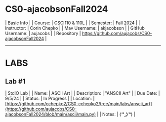 # CS0-ajacobsonFall2024

| Basic Info |
| Course: | CSCI110 & 110L |
| Semester: | Fall 2024 |
| Instructor: | Corin Chepko |
| Mav Username: | akjacobson |
| GitHub Username: | aujacobs |
| Repository | https://github.com/aujacobs/CS0-ajacobsonFall2024 |

_______________________________________________________________________________________________________________

# LABS

## Lab #1
| StdIO Lab |
| Name: | ASCII Art |
| Description: | "ANSCII Art" |
| Due Date: | 9/5/24 |
| Status: | In Progress |
| Location: | [https://github.com/cchepko2/CS0-cchepko2/tree/main/labs/anscii_art](https://github.com/aujacobs/CS0-ajacobsonFall2024/blob/main/ascii/main.py) |
| Notes: | ( ͡° ͜ʖ ͡°) |
